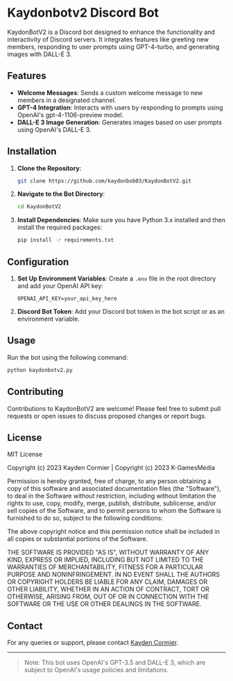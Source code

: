 # Kaydonbotv2 Discord Bot

KaydonBotV2 is a Discord bot designed to enhance the functionality and interactivity of Discord servers. It integrates features like greeting new members, responding to user prompts using GPT-4-turbo, and generating images with DALL-E 3.

## Features

- **Welcome Messages**: Sends a custom welcome message to new members in a designated channel.
- **GPT-4 Integration**: Interacts with users by responding to prompts using OpenAI's gpt-4-1106-preview model.
- **DALL-E 3 Image Generation**: Generates images based on user prompts using OpenAI's DALL-E 3.

## Installation

1. **Clone the Repository**:
   ```bash
   git clone https://github.com/kaydonbob03/KaydonBotV2.git
   ```
2. **Navigate to the Bot Directory**:
   ```bash
   cd KaydonBotV2
   ```
3. **Install Dependencies**:
   Make sure you have Python 3.x installed and then install the required packages:
   ```bash
   pip install -r requirements.txt
   ```

## Configuration

1. **Set Up Environment Variables**:
   Create a `.env` file in the root directory and add your OpenAI API key:
   ```
   OPENAI_API_KEY=your_api_key_here
   ```
2. **Discord Bot Token**:
   Add your Discord bot token in the bot script or as an environment variable.

## Usage

Run the bot using the following command:
```bash
python kaydonbotv2.py
```

## Contributing

Contributions to KaydonBotV2 are welcome! Please feel free to submit pull requests or open issues to discuss proposed changes or report bugs.

## License

MIT License

Copyright (c) 2023 Kayden Cormier | Copyright (c) 2023 K-GamesMedia

Permission is hereby granted, free of charge, to any person obtaining a copy
of this software and associated documentation files (the "Software"), to deal
in the Software without restriction, including without limitation the rights
to use, copy, modify, merge, publish, distribute, sublicense, and/or sell
copies of the Software, and to permit persons to whom the Software is
furnished to do so, subject to the following conditions:

The above copyright notice and this permission notice shall be included in all
copies or substantial portions of the Software.

THE SOFTWARE IS PROVIDED "AS IS", WITHOUT WARRANTY OF ANY KIND, EXPRESS OR
IMPLIED, INCLUDING BUT NOT LIMITED TO THE WARRANTIES OF MERCHANTABILITY,
FITNESS FOR A PARTICULAR PURPOSE AND NONINFRINGEMENT. IN NO EVENT SHALL THE
AUTHORS OR COPYRIGHT HOLDERS BE LIABLE FOR ANY CLAIM, DAMAGES OR OTHER
LIABILITY, WHETHER IN AN ACTION OF CONTRACT, TORT OR OTHERWISE, ARISING FROM,
OUT OF OR IN CONNECTION WITH THE SOFTWARE OR THE USE OR OTHER DEALINGS IN THE
SOFTWARE.


## Contact

For any queries or support, please contact [Kayden Cormier](MAILTO:Kaydonbob03@gmail.com).

---

> Note: This bot uses OpenAI's GPT-3.5 and DALL-E 3, which are subject to OpenAI's usage policies and limitations.
